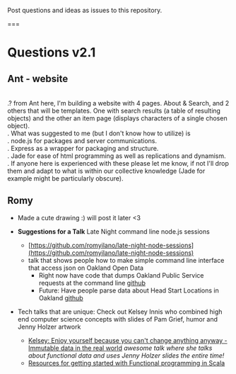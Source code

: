 Post questions and ideas as issues to this repository.

===

# Questions v2.1

## Ant - website

<br> .? from Ant here, I'm building a website with 4 pages. About & Search, and 2 others that will be templates. One with search results (a table of resulting objects) and the other an item page (displays characters of a single chosen object). 
<br> .    What was suggested to me (but I don't know how to utilize) is
<br> .  node.js for packages and server communications.
<br> .  Express as a wrapper for packaging and structure.
<br> .  Jade for ease of html programming as well as replications and dynamism.
<br> .    If anyone here is experienced with these please let me know, if not I'll drop them and adapt to what is within our collective knowledge (Jade for example might be particularly obscure).


## Romy

* Made a cute drawing :) will post it later <3
* __Suggestions for a Talk__ Late Night command line node.js sessions
	* [https://github.com/romyilano/late-night-node-sessions](https://github.com/romyilano/late-night-node-sessions)
	* talk that shows people how to make simple command line interface that access json on Oakland Open Data
		* Right now have code that dumps Oakland Public Service requests at the command line [github](https://github.com/romyilano/late-night-node-sessions/blob/master/oakland_service.js)
		* Future: Have people parse data about Head Start Locations in Oakland [github](https://data.oaklandnet.com/Education/Head-Start-Locations/h2rc-b7xm)
		 
* Tech talks that are unique: Check out Kelsey Innis who combined high end computer science concepts with slides of Pam Grief, humor and Jenny Holzer artwork
	* [Kelsey: Enjoy yourself because you can't change anything anyway - Immutable data in the real world](http://nerd.kelseyinnis.com/blog/2015/05/26/enjoy-yourself-because-you-cant-change-anything-anyway-immutable-data-in-the-real-world/) _awesome talk where she talks about functional data and uses Jenny Holzer slides the entire time!_
	* [Resources for getting started with Functional programming in Scala](http://nerd.kelseyinnis.com/blog/2013/01/07/resources-for-getting-started-with-functional-programming-and-scala/) 